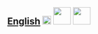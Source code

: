 
## [English](https://fieldguides.github.io/guide01/en) [<img src="https://fieldguides.github.io/library/resources/icons/pwa.png" height="20px"/>](https://fieldguides.github.io/guide01/en) [<img src="https://fieldguides.github.io/library/resources/icons/epub.png" height="40px"/>](https://fieldguides.github.io/guide01/en/download/guide1.epub) [<img src="https://fieldguides.github.io/library/resources/icons/pdf.png" height="40px"/>](https://fieldguides.github.io/guide01/en/download/guide1.pdf)


